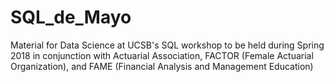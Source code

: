 # SQL_de_Mayo
Material for Data Science at UCSB's SQL workshop to be held during Spring 2018 in conjunction with Actuarial Association, FACTOR (Female Actuarial Organization), and FAME (Financial Analysis and Management Education)
